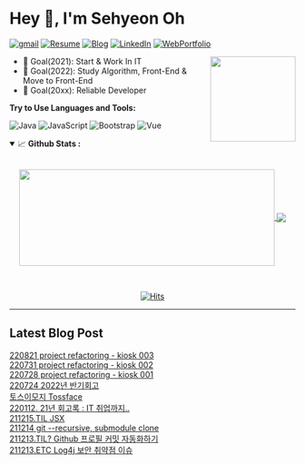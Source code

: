 [resume]: https://img.shields.io/static/v1?style=plastic&logoWidth=30&color=000000&logoColor=ffffff&label=&message=Resume&logo=notion&#000000
[blog]: https://img.shields.io/static/v1?style=plastic&logoWidth=30&color=00c7b7&logoColor=ffffff&label=&message=Blog&logo=blogger&#00C7B7
[linkedin]: https://img.shields.io/static/v1?style=plastic&logoWidth=30&color=0077b5&logoColor=ffffff&label=&message=LinkedIn&logo=linkedin&#0077B5
[WebPortfolio]: https://img.shields.io/static/v1?style=plastic&logoWidth=30e&color=6236FF&logoColor=ffffff&label=&message=WebPortfolio&logo=Netlify&#6236FF
[gmail]: https://img.shields.io/static/v1?style=plastic&logoWidth=30e&color=FE9700&logoColor=ffffff&label=&message=gmail&logo=gmail&#6236FF


<h1 title="rncst title"> Hey 👋, I'm Sehyeon Oh</h1>

[![gmail]](mailto:rk51320928@gmail.com)
[![Resume]](https://www.notion.so/5aa790d2f44340049e03b17ecca4477d)
[![Blog]](https://rrrrrrrrrnnn.tistory.com/)
[![LinkedIn]](https://www.linkedin.com/in/%EC%84%B8%ED%98%84-%EC%98%A4-1438721b9/?originalSubdomain=in#%20add%20your%20Linkedin%20handle)
[![WebPortfolio]](https://rncstportfolio.netlify.app/)

<!--<a href="https://solved.ac/rk51320">
    <img align="right"  height="auto" src="http://mazassumnida.wtf/api/v2/generate_badge?boj=rk51320"/>
</a> -->

<a href="https://leetcode.com/RNCST/">
    <img align="right" height= "150" src="https://leetcode-stats-six.vercel.app/api?username=RNCST&theme=dark"/>
</a>
<!-- <img align="right" alt="GIF" height="250px" src="https://media.giphy.com/media/3oKIPnAiaMCws8nOsE/giphy.gif"/> -->

- 🎯 Goal(2021): Start & Work In IT
- 🎯 Goal(2022): Study Algorithm, Front-End & Move to Front-End
- 🎯 Goal(20xx): Reliable Developer 


**Try to Use Languages and Tools:**  

![Java](http://img.shields.io/badge/-Java-5B4638?style=flat&-square&logo=java&logoColor=ffffff)
![JavaScript](https://img.shields.io/badge/-JavaScript-%23F7DF1C?style=flat&-square&logo=javascript&logoColor=000000&labelColor=%23F7DF1C&color=%23FFCE5A)
![Bootstrap](https://img.shields.io/badge/-Bootstrap-563D7C?style=flat&-square&logo=Bootstrap)
![Vue](https://img.shields.io/badge/-Vue-4FC08D?style=flat&-square&logo=Vue.js&logoColor=ffffff)

<!-- ![Nodejs](https://img.shields.io/badge/-Nodejs-339933?style=fla&t-square&logo=Node.js&logoColor=ffffff)
![HTML5](https://img.shields.io/badge/-HTML5-%23E44D27?style=flat&-square&logo=html5&logoColor=ffffff)
![CSS3](https://img.shields.io/badge/-CSS3-%231572B6?style=flat&-square&logo=css3)
![Sass](https://img.shields.io/badge/-Sass-%23CC6699?style=flat&-square&logo=sass&logoColor=ffffff)
![TypeScript](http://img.shields.io/badge/-TypeScript-3776AB?style=flat&-square&logo=TypeScript&logoColor=ffffff)
![React](https://img.shields.io/badge/-React-61DAFB?style=flat-square&logo=react&logoColor=ffffff)
![Excel](http://img.shields.io/badge/-Excel-217346?style=flat&-square&logo=MicrosoftExcel&logoColor=ffffff)
![GoogleSheets](http://img.shields.io/badge/-GoogleSheets-34A853?style=flat&-square&logo=GoogleSheets&logoColor=ffffff)
![R](http://img.shields.io/badge/-R-276DC3?style=flat&-square&logo=R&logoColor=ffffff)
![Python](https://img.shields.io/badge/-Python-61DAFB?style=flat-square&logo=Python&logoColor=ffffff)
![PostgreSQL](http://img.shields.io/badge/-PostgreSQL-4169E1?style=flat&-square&logo=PostgreSQL&logoColor=ffffff)
![DBeaver](http://img.shields.io/badge/-DBeaver-362722?style=flat&-square&logoColor=ffffff)
![Npm](https://img.shields.io/badge/-npm-CB3837?style=flat&-square&logo=npm)
![Oracle](https://img.shields.io/badge/-Oracle-F80000?style=flat&-square&logo=Oracle)
![ApacheTomcat](https://img.shields.io/badge/-Apache_Tomcat-F8DC75?style=flat&-square&logo=apache-tomcat&logoColor=181717)
![Git](https://img.shields.io/badge/-Git-%23F05032?style=flat&-square&logo=git&logoColor=%23ffffff)
![GitHub](https://img.shields.io/badge/-GitHub-181717?style=flat&-square&logo=github)
![GitLab](https://img.shields.io/badge/-GitLab-FCA121?style=flat&-square&logo=gitlab)
![VS Code](http://img.shields.io/badge/-VS%20Code-007ACC?style=flat&-square&logo=visual-studio-code&logoColor=ffffff)
![Eclipse-IDE](http://img.shields.io/badge/-Eclipse-2C2255?style=flat&-square&logo=eclipse&logoColor=ffffff)
![IntelliJ-IDEA](http://img.shields.io/badge/-intelliJ(Community)-2C2255?style=flat&-square&logo=IntelliJ%20IDEA&logoColor=ffffff)
![Powershell](http://img.shields.io/badge/-Powershell-5391FE?style=flat&-square&logo=powershell&logoColor=ffffff)
![cmd](http://img.shields.io/badge/-cmder-5391FE?style=flat&-square&logo=powershell&logoColor=ffffff)
![SLACK](https://img.shields.io/badge/-SLACK-4A154B?style=flat&-square&logo=Slack)
![NOTION](https://img.shields.io/badge/-Notion-000000?style=flat&-square&logo=Notion)
![CodePen](https://img.shields.io/badge/-CodePen-000000?style=flat&-square&logo=CodePen)
![Figma](https://img.shields.io/badge/-Figma-F24E1E?style=flat&-square&logo=Figma&logoColor=ffffff) -->
<!-- Search icon here https://simpleicons.org/?q=IntelliJ%20IDEA -->





<details open="">
<summary>
  <g-emoji class="g-emoji" alias="chart_with_upwards_trend" fallback-src="https://github.githubassets.com/images/icons/emoji/unicode/1f4c8.png">📈</g-emoji> 
  <strong>Github Stats : </strong>
</summary>
<br>
  
<p align="center">
<a href="https://github.com/RNCST">
  <img width=450 height=170 align="center" src="https://github-readme-stats.vercel.app/api?username=rncst&theme=midnight-purple&show_icons=true&bg_color=0D1117&hide_border=true" />
</a>
<a href="https://github.com/RNCST">
  <img align="center" src="https://github-readme-stats.vercel.app/api/top-langs/?username=rncst&exclude_repo=RNCST.github.io,awesome-devteam,k80proj_0525-0719&theme=midnight-purple&langs_count=6&layout=compact&hide=css,html,scss&bg_color=0D1117&hide_border=true" />
</a>
</p>
</details>
<br>

<div align="center">
  
[![Hits](https://hits.seeyoufarm.com/api/count/incr/badge.svg?url=https%3A%2F%2Fgithub.com%2FRNCST&count_bg=%234FC08D&title_bg=%23555555&icon=&icon_color=%23E7E7E7&title=hits&edge_flat=false)](https://hits.seeyoufarm.com)

</div>
 
----

## Latest Blog Post 
[220821 project refactoring - kiosk 003](https://rrrrrrrrrnnn.tistory.com/181) <br>
[220731 project refactoring - kiosk 002](https://rrrrrrrrrnnn.tistory.com/180) <br>
[220728 project refactoring - kiosk 001](https://rrrrrrrrrnnn.tistory.com/179) <br>
[220724 2022년 반기회고](https://rrrrrrrrrnnn.tistory.com/178) <br>
[토스이모지 Tossface](https://rrrrrrrrrnnn.tistory.com/177) <br>
[220112. 21년 회고록 : IT 취업까지..](https://rrrrrrrrrnnn.tistory.com/176) <br>
[211215.TIL JSX](https://rrrrrrrrrnnn.tistory.com/175) <br>
[211214 git --recursive, submodule clone](https://rrrrrrrrrnnn.tistory.com/174) <br>
[211213.TIL? Github 프로필 커밋 자동화하기](https://rrrrrrrrrnnn.tistory.com/173) <br>
[211213.ETC Log4j 보안 취약점 이슈](https://rrrrrrrrrnnn.tistory.com/172) <br>
